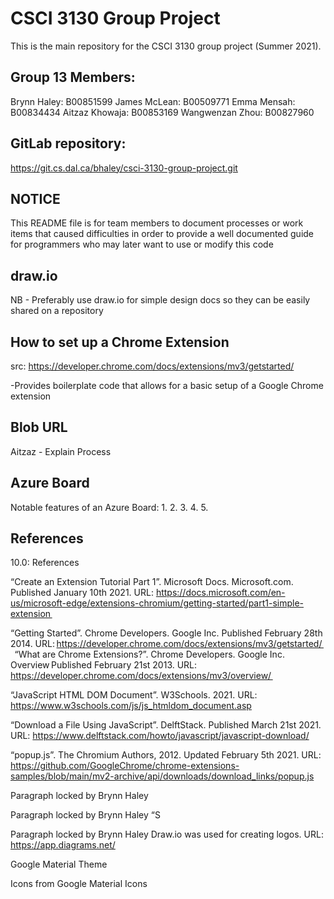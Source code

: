 # CSCI 3130 Group Project

This is the main repository for the CSCI 3130 group project (Summer 2021).

## Group 13 Members: ##
Brynn Haley: B00851599 
James McLean: B00509771 
Emma Mensah: B00834434 
Aitzaz Khowaja: B00853169 
Wangwenzan Zhou: B00827960 

## GitLab repository: ## 
https://git.cs.dal.ca/bhaley/csci-3130-group-project.git 

## NOTICE ##

This README file is for team members to document processes or work items
that caused difficulties in order to provide a well documented guide for
programmers who may later want to use or modify this code

## draw.io ##
NB - Preferably use draw.io for simple design docs so they can be easily shared
    on a repository

## How to set up a Chrome Extension ##
src: https://developer.chrome.com/docs/extensions/mv3/getstarted/

-Provides boilerplate code that allows for a basic setup of a Google Chrome
extension

## Blob URL ##

Aitzaz - Explain Process

## Azure Board ##
Notable features of an Azure Board:
1.
2.
3.
4.
5.


## References ##
10.0: References  

“Create an Extension Tutorial Part 1”. Microsoft Docs. Microsoft.com. Published January 10th 2021. URL: https://docs.microsoft.com/en-us/microsoft-edge/extensions-chromium/getting-started/part1-simple-extension  

“Getting Started”. Chrome Developers. Google Inc. Published February 28th 2014. URL: https://developer.chrome.com/docs/extensions/mv3/getstarted/  
  
“What are Chrome Extensions?”. Chrome Developers. Google Inc. Overview Published February 21st 2013. URL: 
https://developer.chrome.com/docs/extensions/mv3/overview/  

“JavaScript HTML DOM Document”. W3Schools. 2021. URL: https://www.w3schools.com/js/js_htmldom_document.asp 

“Download a File Using JavaScript”. DelftStack. Published March 21st 2021. URL: https://www.delftstack.com/howto/javascript/javascript-download/ 

“popup.js”. The Chromium Authors, 2012. Updated February 5th 2021. URL: https://github.com/GoogleChrome/chrome-extensions-samples/blob/main/mv2-archive/api/downloads/download_links/popup.js 

Paragraph locked by Brynn Haley
 

Paragraph locked by Brynn Haley
“S 

 

Paragraph locked by Brynn Haley
Draw.io was used for creating logos. URL: https://app.diagrams.net/ 

Google Material Theme  

Icons from Google Material Icons  

 